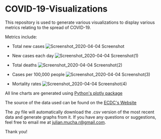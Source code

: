 # COVID-19-Visualizations

This repository is used to generate various visualizations to display various metrics relating to the spread of COVID-19.

Metrics include: 
- Total new cases
![Screenshot_2020-04-04 Screenshot](https://user-images.githubusercontent.com/46336522/78418759-6aff7380-760d-11ea-9e20-ded04eeaa1bd.png)

- New cases each day
![Screenshot_2020-04-04 Screenshot(1)](https://user-images.githubusercontent.com/46336522/78418785-a732d400-760d-11ea-88f6-d501d96bb917.png)

- Total deaths
![Screenshot_2020-04-04 Screenshot(2)](https://user-images.githubusercontent.com/46336522/78418791-b580f000-760d-11ea-9b51-7c1ba9cea02e.png)

- Cases per 100,000 people
![Screenshot_2020-04-04 Screenshot(3)](https://user-images.githubusercontent.com/46336522/78418795-c3367580-760d-11ea-9842-0f042b19922c.png)

- Mortality rates
![Screenshot_2020-04-04 Screenshot(4)](https://user-images.githubusercontent.com/46336522/78418798-cb8eb080-760d-11ea-9dee-d8897e09d02f.png)


All line charts are generated using [Python's plotly package](https://plotly.com/python/line-charts/)

The source of the data used can be found on the [ECDC's Website](https://www.ecdc.europa.eu/en/publications-data/download-todays-data-geographic-distribution-covid-19-cases-worldwide)

The .py file will automatically download the .csv version of the most recent data and generate graphs from it.
If you have any questions or suggestions, feel free to email me at julian.mucha.r@gmail.com.

Thank you!
